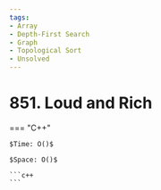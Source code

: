 ```yaml
---
tags:
- Array
- Depth-First Search
- Graph
- Topological Sort
- Unsolved
---
```



# 851. Loud and Rich

=== "C++"

    $Time: O()$

    $Space: O()$

    ```c++
    ```